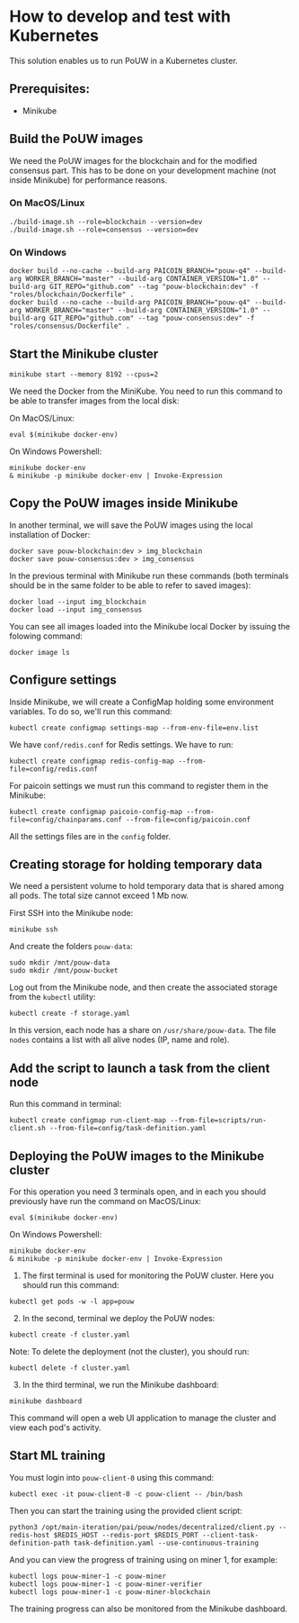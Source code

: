 # How to develop and test with Kubernetes
This solution enables us to run PoUW in a Kubernetes cluster.

## Prerequisites:
* Minikube

## Build the PoUW images

We need the PoUW images for the blockchain and for the modified consensus part. This has to be done on your development machine (not inside Minikube) for performance reasons.

### On MacOS/Linux
```
./build-image.sh --role=blockchain --version=dev
./build-image.sh --role=consensus --version=dev
```

### On Windows
```
docker build --no-cache --build-arg PAICOIN_BRANCH="pouw-q4" --build-arg WORKER_BRANCH="master" --build-arg CONTAINER_VERSION="1.0" --build-arg GIT_REPO="github.com" --tag "pouw-blockchain:dev" -f "roles/blockchain/Dockerfile" .
docker build --no-cache --build-arg PAICOIN_BRANCH="pouw-q4" --build-arg WORKER_BRANCH="master" --build-arg CONTAINER_VERSION="1.0" --build-arg GIT_REPO="github.com" --tag "pouw-consensus:dev" -f "roles/consensus/Dockerfile" .
```

## Start the Minikube cluster

```
minikube start --memory 8192 --cpus=2
```

We need the Docker from the MiniKube. You need to run this command to be able to transfer images from the local disk:

On MacOS/Linux:
```
eval $(minikube docker-env)
```


On Windows Powershell:
```
minikube docker-env
& minikube -p minikube docker-env | Invoke-Expression
```

## Copy the PoUW images inside Minikube

In another terminal, we will save the PoUW images using the local installation of Docker:
```
docker save pouw-blockchain:dev > img_blockchain
docker save pouw-consensus:dev > img_consensus
```

In the previous terminal with Minikube run these commands (both terminals should be in the same folder to be able to refer to saved images):
```
docker load --input img_blockchain
docker load --input img_consensus
```

You can see all images loaded into the Minikube local Docker by issuing the folowing command:
```
docker image ls
```

## Configure settings

Inside Minikube, we will create a ConfigMap holding some environment variables. To do so, we'll run this command:
```
kubectl create configmap settings-map --from-env-file=env.list
```

We have `conf/redis.conf` for Redis settings. We have to run:
````
kubectl create configmap redis-config-map --from-file=config/redis.conf
````

For paicoin settings we must run this command to register them in the Minikube:
````
kubectl create configmap paicoin-config-map --from-file=config/chainparams.conf --from-file=config/paicoin.conf
````

All the settings files are in the `config` folder.

## Creating storage for holding temporary data
We need a persistent volume to hold temporary data that is shared among all pods. The total size cannot exceed 1 Mb now.

First SSH into the Minikube node:
```
minikube ssh
```

And create the folders `pouw-data`:
```
sudo mkdir /mnt/pouw-data
sudo mkdir /mnt/pouw-bucket
```

Log out from the Minikube node, and then create the associated storage from the `kubectl` utility:

```
kubectl create -f storage.yaml
```

In this version, each node has a share on `/usr/share/pouw-data`. The file `nodes` contains a list with all alive nodes (IP, name and role).
## Add the script to launch a task from the client node

Run this command in terminal:
````
kubectl create configmap run-client-map --from-file=scripts/run-client.sh --from-file=config/task-definition.yaml
````

## Deploying the PoUW images to the Minikube cluster
For this operation you need 3 terminals open, and in each you should previously have run the command on MacOS/Linux:
```
eval $(minikube docker-env)
```

On Windows Powershell:
```
minikube docker-env
& minikube -p minikube docker-env | Invoke-Expression
```

1. The first terminal is used for monitoring the PoUW cluster. Here you should run this command:
```
kubectl get pods -w -l app=pouw
```

2. In the second, terminal we deploy the PoUW nodes:
```
kubectl create -f cluster.yaml
```

Note: To delete the deployment (not the cluster), you should run:
```
kubectl delete -f cluster.yaml
```

3. In the third terminal, we run the Minikube dashboard:
```
minikube dashboard
```

This command will open a web UI application to manage the cluster and view each pod's activity.

## Start ML training

You must login into `pouw-client-0` using this command:
````
kubectl exec -it pouw-client-0 -c pouw-client -- /bin/bash
````

Then you can start the training using the provided client script:
````
python3 /opt/main-iteration/pai/pouw/nodes/decentralized/client.py --redis-host $REDIS_HOST --redis-port $REDIS_PORT --client-task-definition-path task-definition.yaml --use-continuous-training
````

And you can view the progress of training using on miner 1, for example:
````
kubectl logs pouw-miner-1 -c pouw-miner
kubectl logs pouw-miner-1 -c pouw-miner-verifier
kubectl logs pouw-miner-1 -c pouw-miner-blockchain
````

The training progress can also be monitored from the Minikube dashboard.
